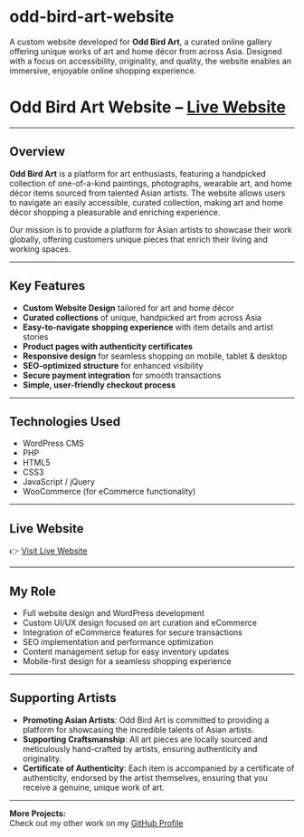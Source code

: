 # odd-bird-art-website  
A custom website developed for **Odd Bird Art**, a curated online gallery offering unique works of art and home décor from across Asia. Designed with a focus on accessibility, originality, and quality, the website enables an immersive, enjoyable online shopping experience.  

# Odd Bird Art Website – [Live Website](https://oddbird.art/) 

---

## Overview  
**Odd Bird Art** is a platform for art enthusiasts, featuring a handpicked collection of one-of-a-kind paintings, photographs, wearable art, and home décor items sourced from talented Asian artists. The website allows users to navigate an easily accessible, curated collection, making art and home décor shopping a pleasurable and enriching experience.

Our mission is to provide a platform for Asian artists to showcase their work globally, offering customers unique pieces that enrich their living and working spaces.

---

## Key Features  
- **Custom Website Design** tailored for art and home décor  
- **Curated collections** of unique, handpicked art from across Asia  
- **Easy-to-navigate shopping experience** with item details and artist stories  
- **Product pages with authenticity certificates**  
- **Responsive design** for seamless shopping on mobile, tablet & desktop  
- **SEO-optimized structure** for enhanced visibility  
- **Secure payment integration** for smooth transactions  
- **Simple, user-friendly checkout process**  

---

## Technologies Used  
- WordPress CMS  
- PHP  
- HTML5  
- CSS3  
- JavaScript / jQuery  
- WooCommerce (for eCommerce functionality)  

---

## Live Website  
👉 [Visit Live Website](https://oddbird.art/)

---

## My Role  
- Full website design and WordPress development  
- Custom UI/UX design focused on art curation and eCommerce  
- Integration of eCommerce features for secure transactions  
- SEO implementation and performance optimization  
- Content management setup for easy inventory updates  
- Mobile-first design for a seamless shopping experience  

---

## Supporting Artists  
- **Promoting Asian Artists**: Odd Bird Art is committed to providing a platform for showcasing the incredible talents of Asian artists.  
- **Supporting Craftsmanship**: All art pieces are locally sourced and meticulously hand-crafted by artists, ensuring authenticity and originality.  
- **Certificate of Authenticity**: Each item is accompanied by a certificate of authenticity, endorsed by the artist themselves, ensuring that you receive a genuine, unique work of art.

---

**More Projects:**  
Check out my other work on my [GitHub Profile](https://github.com/saifwp)
